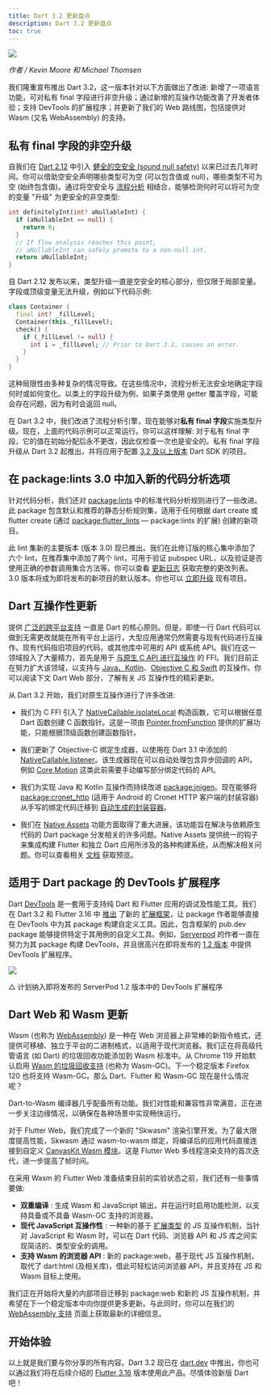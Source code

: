 ```yaml
---
title: Dart 3.2 更新盘点
description: Dart 3.2 更新盘点
toc: true
---
```


![]({{site.flutter-files-cn}}/posts/images/2024/01/07/BzdDG1.png)

*作者 / Kevin Moore 和 Michael Thomsen*

我们隆重宣布推出 Dart 3.2，这一版本针对以下方面做出了改进: 新增了一项语言功能，可对私有 final 字段进行非空升级；通过新增的互操作功能改善了开发者体验；支持 DevTools 的扩展程序；并更新了我们的 Web 路线图，包括提供对 Wasm (又名 WebAssembly) 的支持。

## **私有 final 字段的非空升级**

自我们在 [Dart 2.12](https://flutter.cn/posts/announcing-dart-2-12) 中引入 [健全的空安全 (sound null safety)](https://medium.com/dartlang/announcing-dart-2-12-499a6e689c87) 以来已过去几年时间。你可以借助空安全声明哪些类型可为空 (可以包含值或 null)，哪些类型不可为空 (始终包含值)。通过将空安全与 [流程分析](https://dart.cn/null-safety/understanding-null-safety#flow-analysis) 相结合，能够检测何时可以将可为空的变量 "升级" 为更安全的非空类型:

```dart
int definitelyInt(int? aNullableInt) {
  if (aNullableInt == null) {
    return 0;
  }
  // If flow analysis reaches this point, 
  // aNullableInt can safely promote to a non-null int.
  return aNullableInt; 
}
```

自 Dart 2.12 发布以来，类型升级一直是空安全的核心部分，但仅限于局部变量。字段或顶级变量无法升级，例如以下代码示例:

```dart
class Container {
  final int? _fillLevel;
  Container(this._fillLevel);
  check() {
    if (_fillLevel != null) {
      int i = _fillLevel; // Prior to Dart 3.2, causes an error.
    }
  }
}
```

这种局限性由多种复杂的情况导致。在这些情况中，流程分析无法安全地确定字段何时或如何变化。以类上的字段升级为例，如果子类使用 getter 覆盖字段，可能会存在问题，因为有时会返回 null。

在 Dart 3.2 中，我们改进了流程分析引擎，现在能够对**私有 final 字段**实施类型升级。现在，上面的代码示例可以正常运行。你可以这样理解: 对于私有 final 字段，它的值在初始分配后永不更改，因此仅检查一次也是安全的。私有 final 字段升级从 Dart 3.2 起推出，并将应用于配置 [3.2 及以上版本](https://dart.cn/guides/language/evolution#language-versioning) Dart SDK 的项目。

## **在 package:lints 3.0 中加入新的代码分析选项**

针对代码分析，我们还对 [package:lints](https://pub.flutter-io.cn/packages/lints) 中的标准代码分析规则进行了一些改进。此 package 包含默认和推荐的静态分析规则集，适用于任何根据 dart create 或 flutter create (通过 [package:flutter_lints](https://pub.flutter-io.cn/packages/flutter_lints) — package:lints 的扩展) 创建的新项目。

此 lint 集新的主要版本 (版本 3.0) 现已推出。我们在此修订版的核心集中添加了六个 lint，在推荐集中添加了两个 lint，可用于验证 pubspec URL，以及验证是否使用正确的参数调用集合方法等。你可以查看 [更新日志](https://github.com/dart-lang/lints/blob/main/CHANGELOG.md#300) 获取完整的更改列表。3.0 版本将成为即将发布的新项目的默认版本。你也可以 [立即升级](https://github.com/dart-lang/lints#upgrading-to-the-latest-lints) 现有项目。

## **Dart 互操作性更新**

提供 [广泛的跨平台支持](https://dart.cn/overview#platform) 一直是 Dart 的核心原则。但是，即使一行 Dart 代码可以做到无需更改就能在所有平台上运行，大型应用通常仍然需要与现有代码进行互操作。现有代码指旧项目的代码，或其他库中可用的 API 或系统 API。我们在这一领域投入了大量精力，首先是用于 [与原生 C API 进行互操作](https://dart.cn/guides/libraries/c-interop) 的 FFI。我们目前正在努力扩大该领域，以支持与 [Java、Kotlin](https://dart.cn/guides/libraries/java-interop)、[Objective C 和 Swift](https://dart.cn/guides/libraries/objective-c-interop) 的互操作。你可以阅读下文 Dart Web 部分，了解有关 JS 互操作性的精彩更新。

从 Dart 3.2 开始，我们对原生互操作进行了许多改进:

* 我们为 C FFI 引入了 [NativeCallable.isolateLocal](https://api.dart.cn/stable/dart-ffi/NativeCallable/NativeCallable.isolateLocal.html) 构造函数，它可以根据任意 Dart 函数创建 C 函数指针。这是一项由 [Pointer.fromFunction](https://api.dart.cn/stable/dart-ffi/Pointer/fromFunction.html) 提供的扩展功能，只能根据顶级函数创建函数指针。

* 我们更新了 Objective-C 绑定生成器，以使用在 Dart 3.1 中添加的 [NativeCallable.listener](https://api.dart.cn/stable/dart-ffi/NativeCallable/NativeCallable.listener.html)。该生成器现在可以自动处理包含异步回调的 API，例如 [Core Motion](https://developer.apple.com/documentation/coremotion) 这类此前需要手动编写部分绑定代码的 API。

* 我们为实现 Java 和 Kotlin 互操作而持续改进 [package:jnigen](https://dart.cn/guides/libraries/java-interop)。现在能够将 [package:cronet_http](https://pub.flutter-io.cn/packages/cronet_http) (适用于 Android 的 Cronet HTTP 客户端的封装容器) 从手写的绑定代码迁移到 [自动生成的封装容器](https://github.com/dart-lang/http/blob/master/pkgs/cronet_http/jnigen.yaml)。

* 我们在 [Native Assets](https://github.com/dart-lang/sdk/issues/50565) 功能方面取得了重大进展，该功能旨在解决与依赖原生代码的 Dart package 分发相关的许多问题。Native Assets 提供统一的钩子来集成构建 Flutter 和独立 Dart 应用所涉及的各种构建系统，从而解决相关问题。你可以查看相关 [文档](http://dart.cn/guides/libraries/c-interop#native-assets) 获取预览。

## **适用于 Dart package 的 DevTools 扩展程序**

Dart [DevTools](https://dart.cn/tools/dart-devtools) 是一套用于支持纯 Dart 和 Flutter 应用的调试及性能工具。我们在 Dart 3.2 和 Flutter 3.16 中 [推出](https://medium.com/p/c8bc1aaf8e5f/) 了新的 [扩展框架](https://pub.flutter-io.cn/packages/devtools_extensions)，让 package 作者能够直接在 DevTools 中为其 package 构建自定义工具。因此，包含框架的 pub.dev package 能够提供特定于其用例的自定义工具。例如，[Serverpod](https://pub.flutter-io.cn/packages/serverpod) 的作者一直在努力为其 package 构建 DevTools，并且很高兴在即将发布的 [1.2 版本](https://github.com/orgs/serverpod/projects/4) 中提供 DevTools 扩展程序。

![]({{site.flutter-files-cn}}/posts/images/2024/01/07/toBjEO.png)

△ 计划纳入即将发布的 ServerPod 1.2 版本中的 DevTools 扩展程序

## **Dart Web 和 Wasm 更新**

Wasm (也称为 [WebAssembly](https://webassembly.org/)) 是一种在 Web 浏览器上非常棒的新指令格式，还提供可移植、独立于平台的二进制格式，以适用于现代浏览器。我们正在将高级托管语言 (如 Dart) 的垃圾回收功能添加到 Wasm 标准中。从 Chrome 119 开始默认启用 [Wasm 的垃圾回收支持](https://developer.chrome.com/blog/wasmgc/) (也称为 Wasm-GC)。下一个稳定版本 Firefox 120 也将支持 Wasm-GC。那么 Dart、Flutter 和 Wasm-GC 现在是什么情况呢？

Dart-to-Wasm 编译器几乎配备所有功能。我们对性能和兼容性非常满意，正在进一步关注边缘情况，以确保在各种场景中实现畅快运行。

对于 Flutter Web，我们完成了一个新的 "Skwasm" 渲染引擎开发。为了最大限度提高性能，Skwasm 通过 wasm-to-wasm 绑定，将编译后的应用代码直接连接到自定义 [CanvasKit Wasm 模块](https://skia.org/docs/user/modules/canvaskit/)。这是 Flutter Web 多线程渲染支持的首次迭代，进一步提高了帧时间。

在采用 Wasm 的 Flutter Web 准备结束目前的实验状态之前，我们还有一些事情要做:

* **双重编译** : 生成 Wasm 和 JavaScript 输出，并在运行时启用功能检测，以支持具备或不具备 Wasm-GC 支持的浏览器。
* **现代 JavaScript 互操作性** : 一种新的基于 [扩展类型](https://github.com/dart-lang/language/issues/2727) 的 JS 互操作机制，当针对 JavaScript 和 Wasm 时，可以在 Dart 代码、浏览器 API 和 JS 库之间实现简洁的、类型安全的调用。
* **支持 Wasm 的浏览器 API** : 新的 package:web，基于现代 JS 互操作机制，取代了 dart:html (及相关库)，借此可轻松访问浏览器 API，并且支持在 JS 和 Wasm 目标上使用。

我们正在开始将大量的内部项目迁移到 package:web 和新的 JS 互操作机制，并希望在下一个稳定版本中向你提供更多更新。与此同时，你可以在我们的 [WebAssembly 支持](https://flutter.dev/wasm) 页面上获取最新的详细信息。

## **开始体验**

以上就是我们要与你分享的所有内容。Dart 3.2 现已在 [dart.dev](https://dart.cn/get-dart) 中推出，你也可以通过我们将在后续介绍的 [Flutter 3.16](https://flutter.cn/posts/whats-new-in-flutter-3-16) 版本使用此产品。尽情体验新版 Dart 吧！
